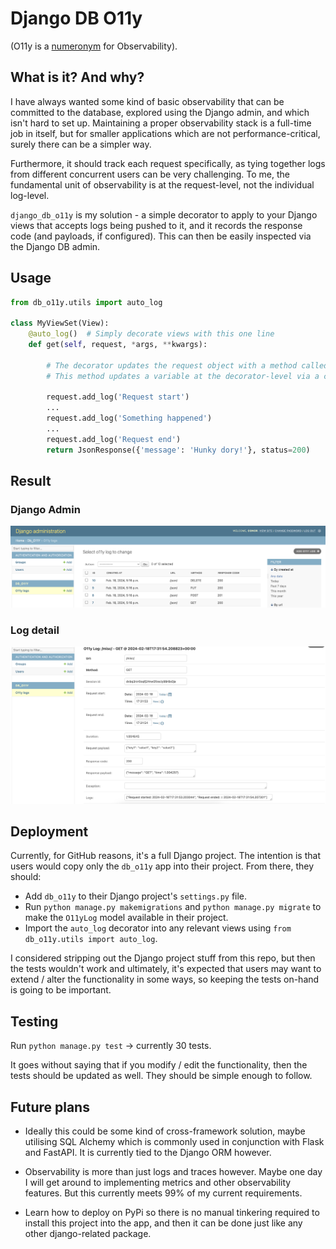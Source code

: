 # Django DB O11y

(O11y is a [numeronym](https://en.wikipedia.org/wiki/Numeronym) for Observability).

## What is it? And why?

I have always wanted some kind of basic observability that can be committed to the database, explored using the Django admin, and which isn't hard to set up. Maintaining a proper observability stack is a full-time job in itself, but for smaller applications which are not performance-critical, surely there can be a simpler way.

Furthermore, it should track each request specifically, as tying together logs from different concurrent users can be very challenging. To me, the fundamental unit of observability is at the request-level, not the individual log-level.

`django_db_o11y` is my solution - a simple decorator to apply to your Django views that accepts logs being pushed to it, and it records the response code (and payloads, if configured). This can then be easily inspected via the Django DB admin.

## Usage

```python
from db_o11y.utils import auto_log

class MyViewSet(View):
    @auto_log()  # Simply decorate views with this one line
    def get(self, request, *args, **kwargs):

        # The decorator updates the request object with a method called 'add_log'.
        # This method updates a variable at the decorator-level via a closure.

        request.add_log('Request start')
        ...
        request.add_log('Something happened')
        ...
        request.add_log('Request end')
        return JsonResponse({'message': 'Hunky dory!'}, status=200)
```

## Result

### Django Admin

![Django admin](./django_db_o11y/readme/admin_page.png)

### Log detail
![Log detail](./django_db_o11y/readme/log_detail.png)


## Deployment

Currently, for GitHub reasons, it's a full Django project. The intention is that users would copy only the `db_o11y` app into their project. From there, they should:
* Add `db_o11y` to their Django project's `settings.py` file.
* Run `python manage.py makemigrations` and `python manage.py migrate` to make the `O11yLog` model available in their project.
* Import the `auto_log` decorator into any relevant views using `from db_o11y.utils import auto_log`.

I considered stripping out the Django project stuff from this repo, but then the tests wouldn't work and ultimately, it's expected that users may want to extend / alter the functionality in some ways, so keeping the tests on-hand is going to be important.

## Testing

Run `python manage.py test` -> currently 30 tests.

It goes without saying that if you modify / edit the functionality, then the tests should be updated as well. They should be simple enough to follow.

## Future plans

* Ideally this could be some kind of cross-framework solution, maybe utilising SQL Alchemy which is commonly used in conjunction with Flask and FastAPI. It is currently tied to the Django ORM however.

* Observability is more than just logs and traces however. Maybe one day I will get around to implementing metrics and other observability features. But this currently meets 99% of my current requirements.

* Learn how to deploy on PyPi so there is no manual tinkering required to install this project into the app, and then it can be done just like any other django-related package.
